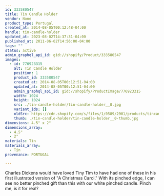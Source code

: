 ```yaml
---
id: 333580547
title: Tin Candle Holder
vendor: None
product_type: Portugal
created_at: 2014-08-05T00:12:48-04:00
handle: tin-candle-holder
updated_at: 2023-08-02T14:37:31-04:00
published_at: 2011-06-02T14:56:00-04:00
tags: ""
status: active
admin_graphql_api_id: gid://shopify/Product/333580547
images:
  - id: 776923315
    alt: Tin Candle Holder
    position: 1
    product_id: 333580547
    created_at: 2014-08-05T00:12:51-04:00
    updated_at: 2014-08-05T00:12:51-04:00
    admin_graphql_api_id: gid://shopify/ProductImage/776923315
    width: 1024
    height: 1024
    src: ./tin-candle-holder/tin-candle-holder__0.jpg
    variant_ids: []
    oldSrc: https://cdn.shopify.com/s/files/1/0589/2901/products/tincandleholder-mix.jpeg?v=1407211971
    thumb: ./tin-candle-holder/tin-candle-holder__0-thumb.jpg
dimensions: 4.5" x 2"
dimensions_array:
  - 4.5"
  - 2"
materials: Tin
materials_array:
  - Tin
provenance: PORTUGAL

---
```


Charles Dickens would have loved Tiny Tim to have had one of these in his first illustrated version of "A Christmas Carol." With its pinched edge, I can see no better pinched gift than this with our white pinched candle. Pinch me, is it for real?